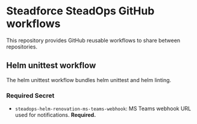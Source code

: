 # Steadforce SteadOps GitHub workflows
This repository provides GitHub reusable workflows to share between repositories.

## Helm unittest workflow
The helm unittest workflow bundles helm unittest and helm linting.

### Required Secret
- `steadops-helm-renovation-ms-teams-webhook`: MS Teams webhook URL used for notifications. **Required.**
